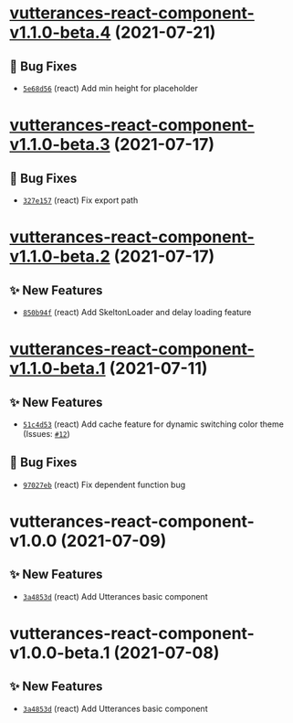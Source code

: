 # [vutterances-react-component-v1.1.0-beta.4](https://github.com/TomokiMiyauci/utterances-component/compare/utterances-react-component-v1.1.0-beta.3...utterances-react-component-v1.1.0-beta.4) (2021-07-21)

## 🐛 Bug Fixes
- [`5e68d56`](https://github.com/TomokiMiyauci/utterances-component/commit/5e68d56)  (react) Add min height for placeholder

# [vutterances-react-component-v1.1.0-beta.3](https://github.com/TomokiMiyauci/utterances-component/compare/utterances-react-component-v1.1.0-beta.2...utterances-react-component-v1.1.0-beta.3) (2021-07-17)

## 🐛 Bug Fixes
- [`327e157`](https://github.com/TomokiMiyauci/utterances-component/commit/327e157)  (react) Fix export path

# [vutterances-react-component-v1.1.0-beta.2](https://github.com/TomokiMiyauci/utterances-component/compare/utterances-react-component-v1.1.0-beta.1...utterances-react-component-v1.1.0-beta.2) (2021-07-17)

## ✨ New Features
- [`850b94f`](https://github.com/TomokiMiyauci/utterances-component/commit/850b94f)  (react) Add SkeltonLoader and delay loading feature

# [vutterances-react-component-v1.1.0-beta.1](https://github.com/TomokiMiyauci/utterances-component/compare/utterances-react-component-v1.0.0...utterances-react-component-v1.1.0-beta.1) (2021-07-11)

## ✨ New Features
- [`51c4d53`](https://github.com/TomokiMiyauci/utterances-component/commit/51c4d53)  (react) Add cache feature for dynamic switching color theme (Issues: [`#12`](https://github.com/TomokiMiyauci/utterances-component/issues/12))

## 🐛 Bug Fixes
- [`97027eb`](https://github.com/TomokiMiyauci/utterances-component/commit/97027eb)  (react) Fix dependent function bug

# vutterances-react-component-v1.0.0 (2021-07-09)

## ✨ New Features
- [`3a4853d`](https://github.com/TomokiMiyauci/utterances-component/commit/3a4853d)  (react) Add Utterances basic component

# vutterances-react-component-v1.0.0-beta.1 (2021-07-08)

## ✨ New Features
- [`3a4853d`](https://github.com/TomokiMiyauci/utterances-component/commit/3a4853d)  (react) Add Utterances basic component

